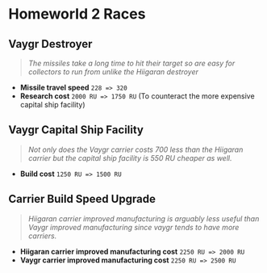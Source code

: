# Homeworld 2 Races

## Vaygr Destroyer
> *The missiles take a long time to hit their target so are easy for collectors to run from unlike the Hiigaran destroyer*
* **Missile travel speed** `228 => 320`
* **Research cost** `2000 RU => 1750 RU` (To counteract the more expensive capital ship facility)

## Vaygr Capital Ship Facility
> *Not only does the Vaygr carrier costs 700 less than the Hiigaran carrier but the capital ship facility is 550 RU cheaper as well.*
* **Build cost** `1250 RU => 1500 RU`

## Carrier Build Speed Upgrade
> *Hiigaran carrier improved manufacturing is arguably less useful than Vaygr improved manufacturing since vaygr tends to have more carriers.*
* **Hiigaran carrier improved manufacturing cost** `2250 RU => 2000 RU`
* **Vaygr carrier improved manufacturing cost** `2250 RU => 2500 RU`
